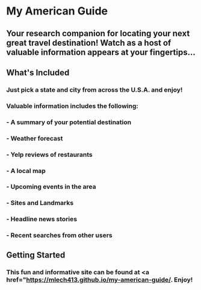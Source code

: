 # My American Guide

## Your research companion for locating your next great travel destination! Watch as a host of valuable information appears at your fingertips...

## What's Included

### Just pick a state and city from across the U.S.A. and enjoy!

### Valuable information includes the following:

### - A summary of your potential destination

### - Weather forecast

### - Yelp reviews of restaurants

### - A local map

### - Upcoming events in the area

### - Sites and Landmarks

### - Headline news stories

### - Recent searches from other users

## Getting Started

### This fun and informative site can be found at <a href="https://mlech413.github.io/my-american-guide/. Enjoy!
